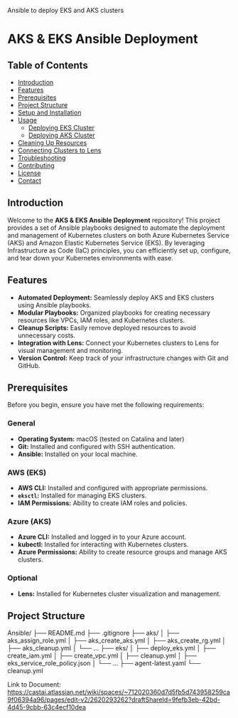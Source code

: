 Ansible to deploy EKS and AKS clusters
# AKS & EKS Ansible Deployment

## Table of Contents

- [Introduction](#introduction)
- [Features](#features)
- [Prerequisites](#prerequisites)
- [Project Structure](#project-structure)
- [Setup and Installation](#setup-and-installation)
- [Usage](#usage)
  - [Deploying EKS Cluster](#deploying-eks-cluster)
  - [Deploying AKS Cluster](#deploying-aks-cluster)
- [Cleaning Up Resources](#cleaning-up-resources)
- [Connecting Clusters to Lens](#connecting-clusters-to-lens)
- [Troubleshooting](#troubleshooting)
- [Contributing](#contributing)
- [License](#license)
- [Contact](#contact)

## Introduction

Welcome to the **AKS & EKS Ansible Deployment** repository! This project provides a set of Ansible playbooks designed to automate the deployment and management of Kubernetes clusters on both Azure Kubernetes Service (AKS) and Amazon Elastic Kubernetes Service (EKS). By leveraging Infrastructure as Code (IaC) principles, you can efficiently set up, configure, and tear down your Kubernetes environments with ease.

## Features

- **Automated Deployment:** Seamlessly deploy AKS and EKS clusters using Ansible playbooks.
- **Modular Playbooks:** Organized playbooks for creating necessary resources like VPCs, IAM roles, and Kubernetes clusters.
- **Cleanup Scripts:** Easily remove deployed resources to avoid unnecessary costs.
- **Integration with Lens:** Connect your Kubernetes clusters to Lens for visual management and monitoring.
- **Version Control:** Keep track of your infrastructure changes with Git and GitHub.

## Prerequisites

Before you begin, ensure you have met the following requirements:

### General

- **Operating System:** macOS (tested on Catalina and later)
- **Git:** Installed and configured with SSH authentication.
- **Ansible:** Installed on your local machine.

### AWS (EKS)

- **AWS CLI:** Installed and configured with appropriate permissions.
- **`eksctl`:** Installed for managing EKS clusters.
- **IAM Permissions:** Ability to create IAM roles and policies.

### Azure (AKS)

- **Azure CLI:** Installed and logged in to your Azure account.
- **kubectl:** Installed for interacting with Kubernetes clusters.
- **Azure Permissions:** Ability to create resource groups and manage AKS clusters.

### Optional

- **Lens:** Installed for Kubernetes cluster visualization and management.

## Project Structure

Ansible/
├── README.md
├── .gitignore
├── aks/
│   ├── aks_assign_role.yml
│   ├── aks_create_aks.yml
│   ├── aks_create_rg.yml
│   ├── aks_cleanup.yml
│   └── ...
├── eks/
│   ├── deploy_eks.yml
│   ├── create_iam.yml
│   ├── create_vpc.yml
│   ├── cleanup.yml
│   ├── eks_service_role_policy.json
│   └── ...
├── agent-latest.yaml
└── cleanup.yml


Link to Document: https://castai.atlassian.net/wiki/spaces/~712020360d7d5fb5d743958259ca9f06394a96/pages/edit-v2/2620293262?draftShareId=9fefb3eb-42bd-4d45-9cbb-63c4ecf10dea
